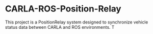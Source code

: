 # CARLA-ROS-Position-Relay
This project is a PositionRelay system designed to synchronize vehicle status data between CARLA and ROS environments. T
